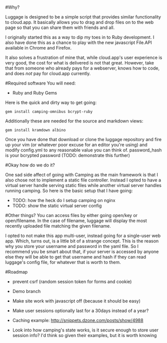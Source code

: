 #Why?

Luggage is designed to be a simple script that provides similar
functionality to cloud.app. It basically allows you to drag and drop
files on to the web page so that you can share them with friends and
all. 

I originally started this as a way to dip my toes in to Ruby
development. I also have done this as a chance to play with the new
javascript File.API available in Chrome and Firefox. 

It also solves a frustration of mine that, while cloud.app's user
experience is very good, the cost for what is delivered is not that
great. However, take that from someone who already pays for a webserver,
knows how to code, and does *not* pay for cloud.app currently. 

#Required software
You will need:
* Ruby and Ruby Gems

Here is the quick and dirty way to get going:

`gem install camping-omnibus bcrypt-ruby`

Additionally these are needed for the source and markdown views:

`gem install kramdown albino`

Once you have done that download or clone the luggage repository and
fire up your vim (or whatever poor excuse for an editor you're using)
and modify config.yml to any reasonable value you can think of.
password\_hash is your bcrypted password (TODO: demonstrate this further)


#Okay how do we do it?

One sad side affect of going with Camping as the main framework is that
I also chose not to implement a static file controller. Instead I opted
to have a virtual server handle serving static files while another
virtual server handles running camping. So here is the basic setup that
I have going:

* TODO: how the heck do I setup camping on nginx
* TODO: show the static virtual server config

#Other things?
You can access files by either going open/key or open/filename. In the
case of filename, luggage will display the most recently uploaded file
matching the given filename.

I opted to not make this app multi-user, instead going for a single-user
web app. Which, turns out, is a little bit of a strange concept. This is
the reason why you store your username and password in the yaml file. So
I recommend you be smart about that, if your server is accessed by
anyone else they will be able to get that username and hash if they can
read luggage's config file, for whatever that is worth to them. 

#Roadmap
* prevent csrf (random session token for forms and cookie)
* Demo branch

* Make site work with javascript off (because it should be easy)

* Make user sessions optionally last for a 30days instead of a year?
* Caching example: http://snippets.dzone.com/posts/show/4988
* Look into how camping's state works, is it secure enough to store
  user session info? I'd think so given their examples, but it is worth
  knowing
